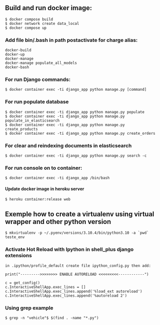 

## Build and run docker image:
    $ docker compose build
    $ docker network create data_local
    $ docker compose up

### Add file bin/.bash in path postactivate for charge alias:
    docker-build
    docker-up
    docker-manage
    docker-manage populate_all_models
    docker-bash

### For run Django commands:
    $ docker container exec -ti django_app python manage.py [command]

### For run populate database
    $ docker container exec -ti django_app python manage.py populate
    $ docker container exec -ti django_app python manage.py populate_in_elasticsearch
    $ docker container exec -ti django_app python manage.py create_products
    $ docker container exec -ti django_app python manage.py create_orders

### For clear and reindexing documents in elasticsearch
    $ docker container exec -ti django_app python manage.py search -c

### For run console on to container:
    $ docker container exec -ti django_app /bin/bash

#### Update docker image in heroku server
    $ heroku container:release web


## Exemple how to create a virtualenv using virtual wrapper and other python version 
    $ mkvirtualenv -p ~/.pyenv/versions/3.10.4/bin/python3.10 -a `pwd` teste_env


### Activate Hot Reload with Ipython in shell_plus django extensions 
    in .ipython/profile_default create file ipython_config.py then add: 

    print("--------->>>>>>>> ENABLE AUTORELOAD <<<<<<<<<------------")
    
    c = get_config()
    c.InteractiveShellApp.exec_lines = []
    c.InteractiveShellApp.exec_lines.append('%load_ext autoreload')
    c.InteractiveShellApp.exec_lines.append('%autoreload 2')


### Using grep example
	$ grep -n "vehicle"$ $(find . -name "*.py")
